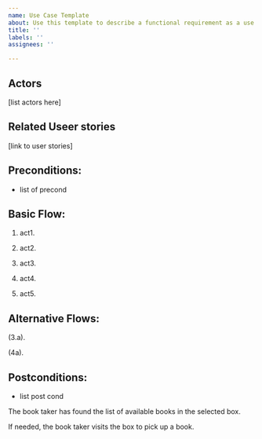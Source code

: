 ```yaml
---
name: Use Case Template
about: Use this template to describe a functional requirement as a use case
title: ''
labels: ''
assignees: ''

---
```

## Actors
[list actors here]

## Related Useer stories
[link to user stories]

## Preconditions:
- list of precond

## Basic Flow:

1) act1.

2) act2.

3) act3.

4) act4.

5) act5.

## Alternative Flows:

(3.a).

(4a).

## Postconditions:
- list post cond

The book taker has found the list of available books in the selected box.

If needed, the book taker visits the box to pick up a book.

